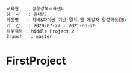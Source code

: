 ```bash
교육원   : 쌍용강북교육센타
강  사   : 김대기
과정명   : 자바&파이썬 기반 멀티 웹 개발자 양성과정(B)
기  간   : 2020-07-27 - 2021-01-20
프로젝트 : Middle Project 2
Branch   : master
```


# FirstProject

